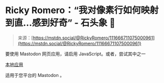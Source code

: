 <!--yml

分类：未分类

日期：2024-05-27 14:43:06

-->

# Ricky Romero：“我对像素行如何映射到直…感到好奇” - 石头象 🐘

> 来源：[https://mstdn.social/@RickyRomero/111666711075000961](https://mstdn.social/@RickyRomero/111666711075000961)

要使用 Mastodon 网页应用，请启用 JavaScript。或者，尝试其中之一

[本地应用](https://joinmastodon.org/apps)

适用于您平台的 Mastodon 。
